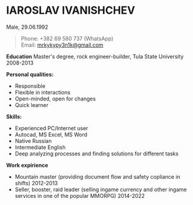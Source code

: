 # IAROSLAV IVANISHCHEV
Male, 29.06.1992
> Phone: +382 69 580 737 (WhatsApp)   
> Email: mrkykypy3n1k@gmail.com

**Education**
Master's degree, rock engineer-builder, Tula State University 2008-2013

**Personal qualities:**
- Responsible
- Flexible in interactions
- Open-minded, open for changes
- Quick learner

**Skills:**
- Experienced PC/Internet user
- Autocad, MS Excel, MS Word
- Native Russian
- Intermediate English
- Deep analyzing processes and finding solutions for different tasks

**Work expirience**
- Mountain master (providing document flow and safety copliance in shifts) 2012-2013
- Seller, booster, raid leader (selling ingame currency and other ingame services in one of the popular MMORPG) 2014-2022
